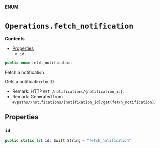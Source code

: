 **ENUM**

# `Operations.fetch_notification`

**Contents**

- [Properties](#properties)
  - `id`

```swift
public enum fetch_notification
```

Fetch a notification

Gets a notification by ID.

- Remark: HTTP `GET /notifications/{notification_id}`.
- Remark: Generated from `#/paths//notifications/{notification_id}/get(fetch_notification)`.

## Properties
### `id`

```swift
public static let id: Swift.String = "fetch_notification"
```
